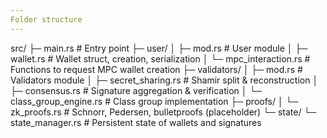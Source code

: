 ```yaml
---
Folder structure
---
```


src/
├─ main.rs # Entry point
├─ user/
│ ├─ mod.rs # User module
│ ├─ wallet.rs # Wallet struct, creation, serialization
│ └─ mpc_interaction.rs # Functions to request MPC wallet creation
├─ validators/
│ ├─ mod.rs # Validators module
│ ├─ secret_sharing.rs # Shamir split & reconstruction
│ ├─ consensus.rs # Signature aggregation & verification
│ └─ class_group_engine.rs # Class group implementation
├─ proofs/
│ └─ zk_proofs.rs # Schnorr, Pedersen, bulletproofs (placeholder)
└─ state/
└─ state_manager.rs # Persistent state of wallets and signatures
